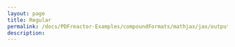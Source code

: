 ```yaml
---
layout: page
title: Regular
permalink: /docs/PDFreactor-Examples/compoundFormats/mathjax/jax/output/SVG/fonts/TeX/Size3/Regular/
description: 
---
```





